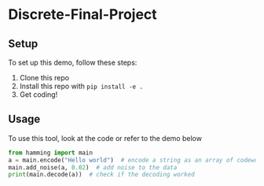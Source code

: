 # Discrete-Final-Project

## Setup

To set up this demo, follow these steps:

1. Clone this repo
2. Install this repo with `pip install -e .`
3. Get coding!

## Usage

To use this tool, look at the code or refer to the demo below

```python
from hamming import main
a = main.encode("Hello world")  # encode a string as an array of codewords
main.add_noise(a, 0.02)  # add noise to the data
print(main.decode(a))  # check if the decoding worked
